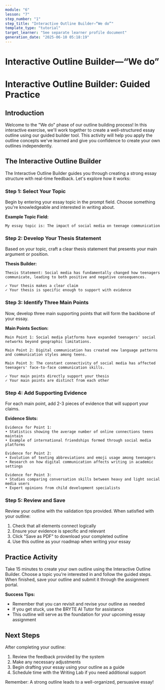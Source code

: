 ```yaml
---
module: "6"
lesson: "7"
step_number: "1"
step_title: "Interactive Outline Builder—“We do”"
template_type: "tutorial"
target_learner: "See separate learner profile document"
generation_date: "2025-06-10 05:18:19"
---
```


# Interactive Outline Builder—“We do”

# Interactive Outline Builder: Guided Practice

## Introduction

Welcome to the "We do" phase of our outline building process! In this interactive exercise, we'll work together to create a well-structured essay outline using our guided builder tool. This activity will help you apply the outline concepts we've learned and give you confidence to create your own outlines independently.

## The Interactive Outline Builder

The Interactive Outline Builder guides you through creating a strong essay structure with real-time feedback. Let's explore how it works:

### Step 1: Select Your Topic
Begin by entering your essay topic in the prompt field. Choose something you're knowledgeable and interested in writing about.

**Example Topic Field:**
```
My essay topic is: The impact of social media on teenage communication
```

### Step 2: Develop Your Thesis Statement
Based on your topic, craft a clear thesis statement that presents your main argument or position.

**Thesis Builder:**
```
Thesis Statement: Social media has fundamentally changed how teenagers communicate, leading to both positive and negative consequences.

✓ Your thesis makes a clear claim
✓ Your thesis is specific enough to support with evidence
```

### Step 3: Identify Three Main Points
Now, develop three main supporting points that will form the backbone of your essay.

**Main Points Section:**
```
Main Point 1: Social media platforms have expanded teenagers' social networks beyond geographic limitations.

Main Point 2: Digital communication has created new language patterns and communication styles among teens.

Main Point 3: The constant connectivity of social media has affected teenagers' face-to-face communication skills.

✓ Your main points directly support your thesis
✓ Your main points are distinct from each other
```

### Step 4: Add Supporting Evidence
For each main point, add 2-3 pieces of evidence that will support your claims.

**Evidence Slots:**
```
Evidence for Point 1:
• Statistics showing the average number of online connections teens maintain
• Example of international friendships formed through social media platforms

Evidence for Point 2:
• Evolution of texting abbreviations and emoji usage among teenagers
• Research on how digital communication affects writing in academic settings

Evidence for Point 3:
• Studies comparing conversation skills between heavy and light social media users
• Expert opinions from child development specialists
```

### Step 5: Review and Save
Review your outline with the validation tips provided. When satisfied with your outline:

1. Check that all elements connect logically
2. Ensure your evidence is specific and relevant
3. Click "Save as PDF" to download your completed outline
4. Use this outline as your roadmap when writing your essay

## Practice Activity
Take 15 minutes to create your own outline using the Interactive Outline Builder. Choose a topic you're interested in and follow the guided steps. When finished, save your outline and submit it through the assignment portal.

**Success Tips:**
* Remember that you can revisit and revise your outline as needed
* If you get stuck, use the BRYTE AI Tutor for assistance
* This outline will serve as the foundation for your upcoming essay assignment

## Next Steps
After completing your outline:
1. Review the feedback provided by the system
2. Make any necessary adjustments
3. Begin drafting your essay using your outline as a guide
4. Schedule time with the Writing Lab if you need additional support

Remember: A strong outline leads to a well-organized, persuasive essay!